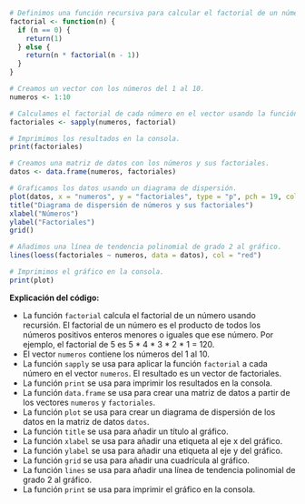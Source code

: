 ```R
# Definimos una función recursiva para calcular el factorial de un número.
factorial <- function(n) {
  if (n == 0) {
    return(1)
  } else {
    return(n * factorial(n - 1))
  }
}

# Creamos un vector con los números del 1 al 10.
numeros <- 1:10

# Calculamos el factorial de cada número en el vector usando la función recursiva.
factoriales <- sapply(numeros, factorial)

# Imprimimos los resultados en la consola.
print(factoriales)

# Creamos una matriz de datos con los números y sus factoriales.
datos <- data.frame(numeros, factoriales)

# Graficamos los datos usando un diagrama de dispersión.
plot(datos, x = "numeros", y = "factoriales", type = "p", pch = 19, col = "blue")
title("Diagrama de dispersión de números y sus factoriales")
xlabel("Números")
ylabel("Factoriales")
grid()

# Añadimos una línea de tendencia polinomial de grado 2 al gráfico.
lines(loess(factoriales ~ numeros, data = datos), col = "red")

# Imprimimos el gráfico en la consola.
print(plot)
```

**Explicación del código:**

* La función `factorial` calcula el factorial de un número usando recursión. El factorial de un número es el producto de todos los números positivos enteros menores o iguales que ese número. Por ejemplo, el factorial de 5 es 5 * 4 * 3 * 2 * 1 = 120.
* El vector `numeros` contiene los números del 1 al 10.
* La función `sapply` se usa para aplicar la función `factorial` a cada número en el vector `numeros`. El resultado es un vector de factoriales.
* La función `print` se usa para imprimir los resultados en la consola.
* La función `data.frame` se usa para crear una matriz de datos a partir de los vectores `numeros` y `factoriales`.
* La función `plot` se usa para crear un diagrama de dispersión de los datos en la matriz de datos `datos`.
* La función `title` se usa para añadir un título al gráfico.
* La función `xlabel` se usa para añadir una etiqueta al eje x del gráfico.
* La función `ylabel` se usa para añadir una etiqueta al eje y del gráfico.
* La función `grid` se usa para añadir una cuadrícula al gráfico.
* La función `lines` se usa para añadir una línea de tendencia polinomial de grado 2 al gráfico.
* La función `print` se usa para imprimir el gráfico en la consola.